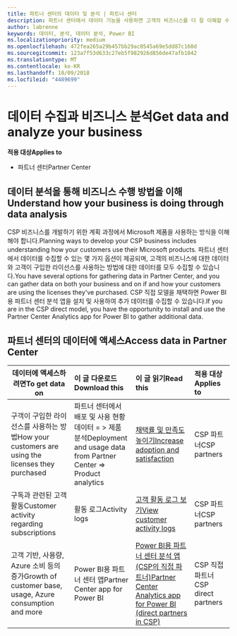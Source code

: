 ```yaml
---
title: 파트너 센터의 데이터 및 분석 | 파트너 센터
description: 파트너 센터에서 데이터 기능을 사용하면 고객의 비즈니스를 더 잘 이해할 수 있습니다.
author: labrenne
keywords: 데이터, 분석, 데이터 분석, Power BI
ms.localizationpriority: medium
ms.openlocfilehash: 472fea265a29b457bb29ac0545a69e5dd87c160d
ms.sourcegitcommit: 123a7f53d633c27eb5f982926d856de47afb1042
ms.translationtype: MT
ms.contentlocale: ko-KR
ms.lasthandoff: 10/09/2018
ms.locfileid: "4489699"
---
```

# <a name="get-data-and-analyze-your-business"></a><span data-ttu-id="7e5a7-104">데이터 수집과 비즈니스 분석</span><span class="sxs-lookup"><span data-stu-id="7e5a7-104">Get data and analyze your business</span></span> 

**<span data-ttu-id="7e5a7-105">적용 대상</span><span class="sxs-lookup"><span data-stu-id="7e5a7-105">Applies to</span></span>**

-  <span data-ttu-id="7e5a7-106">파트너 센터</span><span class="sxs-lookup"><span data-stu-id="7e5a7-106">Partner Center</span></span> 

## <a name="understand-how-your-business-is-doing-through-data-analysis"></a><span data-ttu-id="7e5a7-107">데이터 분석을 통해 비즈니스 수행 방법을 이해</span><span class="sxs-lookup"><span data-stu-id="7e5a7-107">Understand how your business is doing through data analysis</span></span>

<span data-ttu-id="7e5a7-108">CSP 비즈니스를 개발하기 위한 계획 과정에서 Microsoft 제품을 사용하는 방식을 이해해야 합니다.</span><span class="sxs-lookup"><span data-stu-id="7e5a7-108">Planning ways to develop your CSP business includes understanding how your customers use their Microsoft products.</span></span> <span data-ttu-id="7e5a7-109">파트너 센터에서 데이터를 수집할 수 있는 몇 가지 옵션이 제공되며, 고객의 비즈니스에 대한 데이터와 고객이 구입한 라이선스를 사용하는 방법에 대한 데이터를 모두 수집할 수 있습니다.</span><span class="sxs-lookup"><span data-stu-id="7e5a7-109">You have several options for gathering data in Partner Center, and you can gather data on both your business and on if and how your customers are using the licenses they've purchased.</span></span> <span data-ttu-id="7e5a7-110">CSP 직접 모델을 채택하면 Power BI용 파트너 센터 분석 앱을 설치 및 사용하여 추가 데이터를 수집할 수 있습니다.</span><span class="sxs-lookup"><span data-stu-id="7e5a7-110">If you are in the CSP direct model, you have the opportunity to install and use the Partner Center Analytics app for Power BI to gather additional data.</span></span>

## <a name="access-data-in-partner-center"></a><span data-ttu-id="7e5a7-111">파트너 센터의 데이터에 액세스</span><span class="sxs-lookup"><span data-stu-id="7e5a7-111">Access data in Partner Center</span></span>

|**<span data-ttu-id="7e5a7-112">데이터에 액세스하려면</span><span class="sxs-lookup"><span data-stu-id="7e5a7-112">To get data on</span></span>**   |**<span data-ttu-id="7e5a7-113">이 글 다운로드</span><span class="sxs-lookup"><span data-stu-id="7e5a7-113">Download this</span></span>**   |**<span data-ttu-id="7e5a7-114">이 글 읽기</span><span class="sxs-lookup"><span data-stu-id="7e5a7-114">Read this</span></span>**   | **<span data-ttu-id="7e5a7-115">적용 대상</span><span class="sxs-lookup"><span data-stu-id="7e5a7-115">Applies to</span></span>**    |
|---------------------|:-----------------------|:---------------|:--------------|
|<span data-ttu-id="7e5a7-116">구객이 구입한 라이선스를 사용하는 방법</span><span class="sxs-lookup"><span data-stu-id="7e5a7-116">How your customers are using the licenses they purchased</span></span>   |<span data-ttu-id="7e5a7-117">파트너 센터에서 배포 및 사용 현황 데이터 = > 제품 분석</span><span class="sxs-lookup"><span data-stu-id="7e5a7-117">Deployment and usage data from Partner Center => Product analytics</span></span>   |[<span data-ttu-id="7e5a7-118">채택률 및 만족도 높이기</span><span class="sxs-lookup"><span data-stu-id="7e5a7-118">Increase adoption and satisfaction</span></span>](increasing-adoption-and-satisfaction.md)|<span data-ttu-id="7e5a7-119">CSP 파트너</span><span class="sxs-lookup"><span data-stu-id="7e5a7-119">CSP partners</span></span>|
|<span data-ttu-id="7e5a7-120">구독과 관련된 고객 활동</span><span class="sxs-lookup"><span data-stu-id="7e5a7-120">Customer activity regarding subscriptions</span></span>   |<span data-ttu-id="7e5a7-121">활동 로그</span><span class="sxs-lookup"><span data-stu-id="7e5a7-121">Activity logs</span></span>   |[<span data-ttu-id="7e5a7-122">고객 활동 로그 보기</span><span class="sxs-lookup"><span data-stu-id="7e5a7-122">View customer activity logs</span></span>](activity-logs.md)|<span data-ttu-id="7e5a7-123">CSP 파트너</span><span class="sxs-lookup"><span data-stu-id="7e5a7-123">CSP partners</span></span>   |
|<span data-ttu-id="7e5a7-124">고객 기반, 사용량, Azure 소비 등의 증가</span><span class="sxs-lookup"><span data-stu-id="7e5a7-124">Growth of customer base, usage, Azure consumption and more</span></span>   |<span data-ttu-id="7e5a7-125">Power BI용 파트너 센터 앱</span><span class="sxs-lookup"><span data-stu-id="7e5a7-125">Partner Center app for Power BI</span></span>   |[<span data-ttu-id="7e5a7-126">Power BI용 파트너 센터 분석 앱(CSP의 직접 파트너)</span><span class="sxs-lookup"><span data-stu-id="7e5a7-126">Partner Center Analytics app for Power BI (direct partners in CSP)</span></span>](power-bi-app-for-direct-partners.md)|<span data-ttu-id="7e5a7-127">CSP 직접 파트너</span><span class="sxs-lookup"><span data-stu-id="7e5a7-127">CSP direct partners</span></span>|






